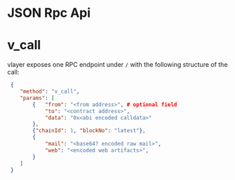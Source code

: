 # JSON Rpc Api

# v_call

vlayer exposes one RPC endpoint under `/` with the following structure of the call:
```json
 {
    "method": "v_call",
    "params": [
        {   "from": "<from address>", # optional field
            "to": "<contract address>",
            "data": "0x<abi encoded calldata>"
        },
        {"chainId": 1, "blockNo": "latest"},
        {
            "mail": "<base64? encoded raw mail>",
            "web": "<encoded web artifacts>",
        }
    ]
 }
```
